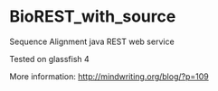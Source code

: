 BioREST_with_source
===================

Sequence Alignment  java REST web service  

Tested on glassfish 4

More information: http://mindwriting.org/blog/?p=109
